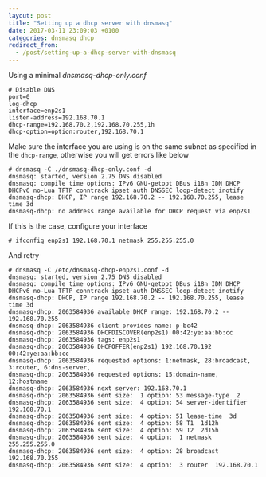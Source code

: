 ```yaml
---
layout: post
title: "Setting up a dhcp server with dnsmasq"
date: 2017-03-11 23:09:03 +0100
categories: dnsmasq dhcp
redirect_from:
  - /post/setting-up-a-dhcp-server-with-dnsmasq
---
```


Using a minimal _dnsmasq-dhcp-only.conf_

    # Disable DNS
    port=0
    log-dhcp
    interface=enp2s1
    listen-address=192.168.70.1
    dhcp-range=192.168.70.2,192.168.70.255,1h
    dhcp-option=option:router,192.168.70.1

Make sure the interface you are using is on the same subnet as specified in the `dhcp-range`, otherwise you will get errors like below

    # dnsmasq -C ./dnsmasq-dhcp-only.conf -d
    dnsmasq: started, version 2.75 DNS disabled
    dnsmasq: compile time options: IPv6 GNU-getopt DBus i18n IDN DHCP DHCPv6 no-Lua TFTP conntrack ipset auth DNSSEC loop-detect inotify
    dnsmasq-dhcp: DHCP, IP range 192.168.70.2 -- 192.168.70.255, lease time 3d
    dnsmasq-dhcp: no address range available for DHCP request via enp2s1

If this is the case, configure your interface

    # ifconfig enp2s1 192.168.70.1 netmask 255.255.255.0

And retry

    # dnsmasq -C /etc/dnsmasq-dhcp-enp2s1.conf -d           
    dnsmasq: started, version 2.75 DNS disabled
    dnsmasq: compile time options: IPv6 GNU-getopt DBus i18n IDN DHCP DHCPv6 no-Lua TFTP conntrack ipset auth DNSSEC loop-detect inotify
    dnsmasq-dhcp: DHCP, IP range 192.168.70.2 -- 192.168.70.255, lease time 3d
    dnsmasq-dhcp: 2063584936 available DHCP range: 192.168.70.2 -- 192.168.70.255
    dnsmasq-dhcp: 2063584936 client provides name: p-bc42
    dnsmasq-dhcp: 2063584936 DHCPDISCOVER(enp2s1) 00:42:ye:aa:bb:cc 
    dnsmasq-dhcp: 2063584936 tags: enp2s1
    dnsmasq-dhcp: 2063584936 DHCPOFFER(enp2s1) 192.168.70.192 00:42:ye:aa:bb:cc 
    dnsmasq-dhcp: 2063584936 requested options: 1:netmask, 28:broadcast, 3:router, 6:dns-server, 
    dnsmasq-dhcp: 2063584936 requested options: 15:domain-name, 12:hostname
    dnsmasq-dhcp: 2063584936 next server: 192.168.70.1
    dnsmasq-dhcp: 2063584936 sent size:  1 option: 53 message-type  2
    dnsmasq-dhcp: 2063584936 sent size:  4 option: 54 server-identifier  192.168.70.1
    dnsmasq-dhcp: 2063584936 sent size:  4 option: 51 lease-time  3d
    dnsmasq-dhcp: 2063584936 sent size:  4 option: 58 T1  1d12h
    dnsmasq-dhcp: 2063584936 sent size:  4 option: 59 T2  2d15h
    dnsmasq-dhcp: 2063584936 sent size:  4 option:  1 netmask  255.255.255.0
    dnsmasq-dhcp: 2063584936 sent size:  4 option: 28 broadcast  192.168.70.255
    dnsmasq-dhcp: 2063584936 sent size:  4 option:  3 router  192.168.70.1